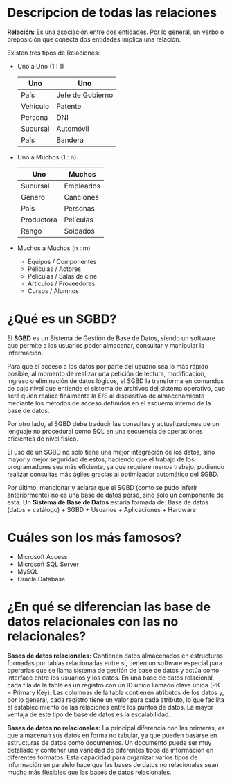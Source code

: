 # Descripcion de todas las relaciones

**Relación:** Es una asociación entre dos entidades. Por lo general, un verbo o preposición que conecta dos entidades implica una relación.

Existen tres tipos de Relaciones:
- Uno a Uno (1 : 1)

    Uno | Uno
    ----------- | ---------- 
    País | Jefe de Gobierno
    Vehículo | Patente
    Persona | DNI
    Sucursal | Automóvil
    País | Bandera

- Uno a Muchos (1 : n)

    Uno | Muchos
    ----------- | ---------- 
    Sucursal | Empleados
    Genero | Canciones
    País | Personas
    Productora | Películas
    Rango | Soldados

- Muchos a Muchos (n : m)
    - Equipos / Componentes
    - Peliculas / Actores
    - Peliculas / Salas de cine
    - Artículos / Proveedores
    - Cursos / Alumnos


# ¿Qué es un SGBD?

El **SGBD** es un Sistema de Gestión de Base de Datos, siendo un software que permite a los usuarios poder almacenar, consultar y manipular la información.

Para que el acceso a los datos por parte del usuario sea lo más rápido posible, al momento de realizar una petición de lectura, modificación, ingreso o eliminación de datos lógicos, el SGBD la transforma en comandos de bajo nivel que entiende el sistema de archivos del sistema operativo, que será quien realice finalmente la E/S al dispositivo de almacenamiento mediante los métodos de acceso definidos en el esquema interno de la base de datos.

Por otro lado, el SGBD debe traducir las consultas y actualizaciones de un lenguaje no procedural como SQL en una secuencia de operaciones eficientes de nivel físico.

El uso de un SGBD no solo tiene una mejor integración de los datos, sino mayor y mejor seguridad de estos, haciendo que el trabajo de los programadores sea más eficiente, ya que requiere menos trabajo, pudiendo realizar consultas más ágiles gracias al optimizador automático del SGBD.

Por último, mencionar y aclarar que el SGBD (como se pudo inferir anteriormente) no es una base de datos persé, sino solo un componente de esta.
Un **Sistema de Base de Datos** estaría formada de: Base de datos (datos + catálogo) + SGBD + Usuarios + Aplicaciones + Hardware


# Cuáles son los más famosos?
- Microsoft Access
- Microsoft SQL Server
- MySQL
- Oracle Database


# ¿En qué se diferencian las base de datos relacionales con las no relacionales?

**Bases de datos relacionales:** Contienen datos almacenados en estructuras formadas por tablas relacionadas entre sí, tienen un software especial para operarlas que se llama sistema de gestión de base de datos y actúa como interface entre los usuarios y los datos. En una base de datos relacional, cada fila de la tabla es un registro con un ID único llamado clave única (PK = Primary Key). Las columnas de la tabla contienen atributos de los datos y, por lo general, cada registro tiene un valor para cada atributo, lo que facilita el establecimiento de las relaciones entre los puntos de datos. La mayor ventaja de este tipo de base de datos es la escalabilidad.

**Bases de datos no relacionales:** La principal diferencia con las primeras, es que almacenan sus datos en forma no tabular, ya que pueden basarse en estructuras de datos como documentos. Un documento puede ser muy detallado y contener una variedad de diferentes tipos de información en diferentes formatos. Esta capacidad para organizar varios tipos de información en paralelo hace que las bases de datos no relacionales sean mucho más flexibles que las bases de datos relacionales.
